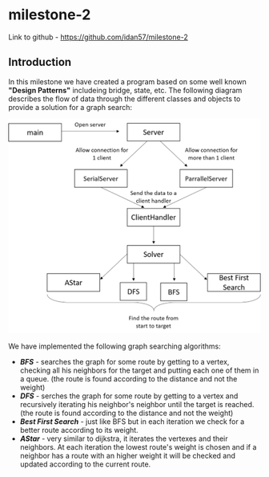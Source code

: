 # milestone-2
Link to github - https://github.com/idan57/milestone-2
## Introduction

In this milestone we have created a program based on some well known **"Design Patterns"** includeing bridge, state, etc.
The following diagram describes the flow of data through the different classes and objects to provide a solution for a graph search:

![Diagram](https://github.com/idan57/milestone-2/blob/master/diagrm.png)

We have implemented the following graph searching algorithms:
  * _**BFS**_ - searches the graph for some route by getting to a vertex, checking all his neighbors for the target and putting each one of them in a queue. (the route is found according to the distance and not the weight)
  * _**DFS**_ - serches the graph for some route by getting to a vertex and recursively iterating his neighbor's neighbor until the target is reached. (the route is found according to the distance and not the weight)
  * _**Best First Search**_ - just like BFS but in each iteration we check for a better route according to its weight.
  * _**AStar**_ - very similar to dijkstra, it iterates the vertexes and their neighbors. At each iteration the lowest route's weight is chosen and if a neighbor has a route with an higher weight it will be checked and updated according to the current route.
